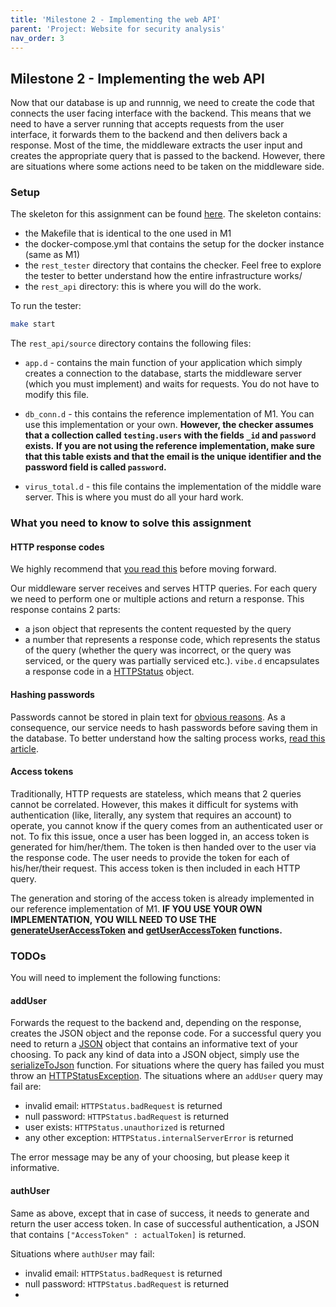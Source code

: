 ```yaml
---
title: 'Milestone 2 - Implementing the web API'
parent: 'Project: Website for security analysis'
nav_order: 3
---
```


## Milestone 2 - Implementing the web API

Now that our database is up and runnnig, we need to create the code that connects the user facing interface with the backend.
This means that we need to have a server running that accepts requests from the user interface, it forwards them to the backend and then delivers back a response.
Most of the time, the middleware extracts the user input and creates the appropriate query that is passed to the backend.
However, there are situations where some actions need to be taken on the middleware side.

### Setup

The skeleton for this assignment can be found [here](https://github.com/Dlang-UPB/PCLP4/tree/master/Project/m2).
The skeleton contains:

- the Makefile that is identical to the one used in M1
- the docker-compose.yml that contains the setup for the docker instance (same as M1)
- the `rest_tester` directory that contains the checker.
Feel free to explore the tester to better understand how the entire infrastructure works/
- the `rest_api` directory: this is where you will do the work.

To run the tester:

```bash
make start
```

The `rest_api/source` directory contains the following files:

- `app.d` - contains the main function of your application which simply creates a connection to the database, starts the middleware server (which you must implement) and waits for requests.
You do not have to modify this file.

- `db_conn.d` - this contains the reference implementation of M1. You can use this implementation or your own.
**However, the checker assumes that a collection called `testing.users` with the fields `_id` and `password` exists.**
**If you are not using the reference implementation, make sure that this table exists and that the email is the unique identifier and the password field is called `password`.**

- `virus_total.d` - this file contains the implementation of the middle ware server.
This is where you must do all your hard work.

### What you need to know to solve this assignment

#### HTTP response codes

We highly recommend that [you read this](https://developer.mozilla.org/en-US/docs/learn/common_questions/what_is_a_web_server.) before moving forward.

Our middleware server receives and serves HTTP queries.
For each query we need to perform one or multiple actions and return a response.
This response contains 2 parts:

- a json object that represents the content requested by the query
- a number that represents a response code, which represents the status of the query (whether the query was incorrect, or the query was serviced, or the query was partially serviced etc.).
`vibe.d` encapsulates a response code in a [HTTPStatus](https://vibed.org/api/vibe.http.status/HTTPStatus) object.

#### Hashing passwords

Passwords cannot be stored in plain text for [obvious reasons](https://www.passcamp.com/blog/dangers-of-storing-and-sharing-passwords-in-plaintext/).
As a consequence, our service needs to hash passwords before saving them in the database. To better understand how the salting process works, [read this article](https://www.okta.com/blog/2019/03/what-are-salted-passwords-and-password-hashing/).

#### Access tokens

Traditionally, HTTP requests are stateless, which means that 2 queries cannot be correlated.
However, this makes it difficult for systems with authentication (like, literally, any system that requires an account) to operate, you cannot know if the query comes from an authenticated user or not.
To fix this issue, once a user has been logged in, an access token is generated for him/her/them.
The token is then handed over to the user via the response code.
The user needs to provide the token for each of his/her/their request.
This access token is then included in each HTTP query.

The generation and storing of the access token is already implemented in our reference implementation of M1.
**IF YOU USE YOUR OWN IMPLEMENTATION, YOU WILL NEED TO USE THE [generateUserAccessToken](https://github.com/Dlang-UPB/PCLP4/blob/master/Project/m2/rest_api/source/db_conn.d#L113) and [getUserAccessToken](https://github.com/Dlang-UPB/PCLP4/blob/master/Project/m2/rest_api/source/db_conn.d#L140) functions.**

### TODOs

You will need to implement the following functions:

#### addUser

Forwards the request to the backend and, depending on the response, creates the JSON object and the reponse code.
For a successful query you need to return a [JSON](https://vibed.org/api/vibe.data.json/) object that contains an informative text of your choosing.
To pack any kind of data into a JSON object, simply use the [serializeToJson](https://vibed.org/api/vibe.data.json/serializeToJson) function.
For situations where the query has failed you must throw an [HTTPStatusException](https://vibed.org/api-0.7.31/vibe.http.common/HTTPStatusException.this).
The situations where an `addUser` query may fail are:

- invalid email: `HTTPStatus.badRequest` is returned
- null password: `HTTPStatus.badRequest` is returned
- user exists: `HTTPStatus.unauthorized` is returned
- any other exception: `HTTPStatus.internalServerError` is returned

The error message may be any of your choosing, but please keep it informative.

#### authUser

Same as above, except that in case of success, it needs to generate and return the user access token. In case of successful authentication, a JSON that contains `["AccessToken" : actualToken]` is returned.

Situations where `authUser` may fail:

- invalid email: `HTTPStatus.badRequest` is returned
- null password: `HTTPStatus.badRequest` is returned
- 
